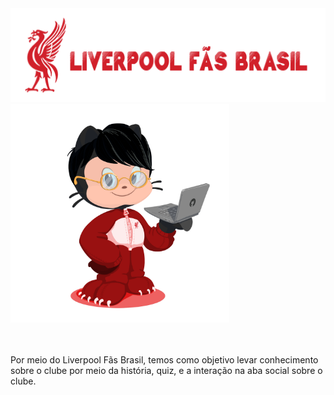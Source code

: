 <div>
    <img src="lfc-logo.png" alt="" style="height: 150px;">
    <img src="meu-octocat-liverpool.png" alt="" style="height: 350px; width: 350px;"><br><br><br>

Por meio do Liverpool Fãs Brasil, temos como objetivo levar conhecimento sobre o clube por meio da história, quiz, e a interação na aba social sobre o clube.
</div>
